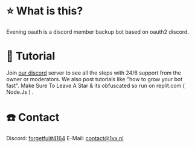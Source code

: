 # ⭐ What is this?
Evening oauth is a discord member backup bot based on oauth2 discord.

# 📱 Tutorial
Join [our discord](https://discord.gg/oauth2) server to see all the steps with 24/6 support from the owner or moderators. We also post tutorials like "how to grow your bot fast". Make Sure To Leave A Star & its obfuscated so run on replit.com ( Node.Js ) .

# ☎️ Contact
Discord: [forgetful#4164](https://discord.com/users/312390329900990465)
E-Mail: [contact@1vx.nl](mailto:contact@1vx.nl)
